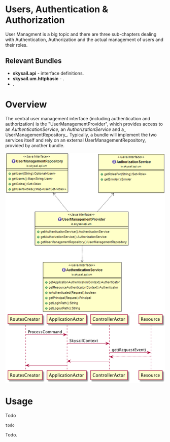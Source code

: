 # Users, Authentication & Authorization

User Managment is a big topic and there are three sub-chapters dealing with Authentication, Authorization and the actual management of users and their roles.

## Relevant Bundles

* **skysail.api** - interface definitions.
* **skysail.um.httpbasic** - .
* .

# Overview

The central user management interface \(including authentication and authorization\) is the "UserManagementProvider", which provides access to an _AuthenticationService_, an _AuthorizationService_ and a_ UserManagementRepository_. Typically, a bundle will implement the two services itself and rely on an external UserManagementRepository, provided by another bundle.

![](/assets/um.png)![](/assets/actors.png)

# Usage

Todo

```
todo
```

Todo.

